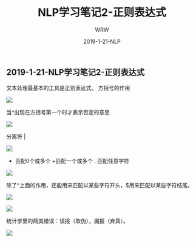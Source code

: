 ﻿---
layout:     post
title:      NLP学习笔记2-正则表达式
subtitle:   
date:       2019-1-21-NLP
author:     WRW
header-img: img/post-bg-desk.jpg
catalog: true
tags:
    - NLP
---


## 2019-1-21-NLP学习笔记2-正则表达式

文本处理最基本的工具是正则表达式。
方括号的作用

![](https://ObliviousToZero.github.io/img/2019-1-21-NLP笔记2-正则表达式/1.png)

当^出现在方括号第一个时才表示否定的意思

![](https://ObliviousToZero.github.io/img/2019-1-21-NLP笔记2-正则表达式/2.png)

分离符 |

![](https://ObliviousToZero.github.io/img/2019-1-21-NLP笔记2-正则表达式/3.png)

* 匹配0个或多个
+匹配一个或多个
. 匹配任意字符

![](https://ObliviousToZero.github.io/img/2019-1-21-NLP笔记2-正则表达式/4.png)

除了^上面的作用，还能用来匹配以某些字符开头，$用来匹配以某些字符结尾。

![](https://ObliviousToZero.github.io/img/2019-1-21-NLP笔记2-正则表达式/5.png)

![](https://ObliviousToZero.github.io/img/2019-1-21-NLP笔记2-正则表达式/6.png)

统计学里的两类错误：误报（取伪），漏报（弃真）。

![](https://ObliviousToZero.github.io/img/2019-1-21-NLP笔记2-正则表达式/7.png)
